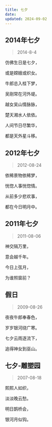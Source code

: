 ```yaml
---
title: 七夕
date: 
updated: 2024-09-02
---
```


## 2014年七夕 ##

> 2014-8-4

仿佛生日是七夕，

或是嫦娥或织女。

牛郎总入桂下梦，

吴刚常在河外堤。

越女吴山情脉脉，

楚天湘水人依依。

人间节日尽繁华，

都是天外星斗移。

## 2012年七夕 ##

> 2012-08-24

依稀景物依稀梦，

恍惚人事恍惚情。

从前多少悲欢事，

都在今日明月中。

## 2011年七夕 ##

> 2011-08-06

神交隔万里，

意会越千年。

今日上弦月，

为谁照窗前？

## 假日 ##

> 2009-08-26

夜夜牛郎奉春色，

岁岁银河绕广寒。

七夕云雨逐流下，

追得神女到巫山。

## 七夕-雕塑园 ##

> 2007-08-18

熙熙人如织，
 
淡淡晚云愁。 

明日鹊桥会，

银河月似钩。